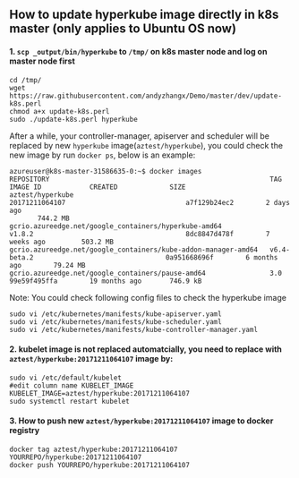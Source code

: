 ## How to update hyperkube image directly in k8s master (only applies to Ubuntu OS now)

#### 1. `scp _output/bin/hyperkube` to `/tmp/` on k8s master node and log on master node first
```
cd /tmp/
wget https://raw.githubusercontent.com/andyzhangx/Demo/master/dev/update-k8s.perl
chmod a+x update-k8s.perl
sudo ./update-k8s.perl hyperkube
```
After a while, your controller-manager, apiserver and scheduler will be replaced by new `hyperkube` image(`aztest/hyperkube`), you could check the new image by run `docker ps`, below is an example:
```
azureuser@k8s-master-31586635-0:~$ docker images
REPOSITORY                                                       TAG                                         IMAGE ID            CREATED             SIZE
aztest/hyperkube                                                 20171211064107                              a7f129b24ec2        2 days ago     
       744.2 MB
gcrio.azureedge.net/google_containers/hyperkube-amd64            v1.8.2                                      8dc8847d478f        7 weeks ago         503.2 MB
gcrio.azureedge.net/google_containers/kube-addon-manager-amd64   v6.4-beta.2                                 0a951668696f        6 months ago        79.24 MB
gcrio.azureedge.net/google_containers/pause-amd64                3.0                                         99e59f495ffa        19 months ago       746.9 kB
```

Note:
You could check following config files to check the hyperkube image 
```
sudo vi /etc/kubernetes/manifests/kube-apiserver.yaml
sudo vi /etc/kubernetes/manifests/kube-scheduler.yaml
sudo vi /etc/kubernetes/manifests/kube-controller-manager.yaml
```

#### 2. kubelet image is not replaced automatcially, you need to replace with `aztest/hyperkube:20171211064107` image by:
```
sudo vi /etc/default/kubelet
#edit column name KUBELET_IMAGE
KUBELET_IMAGE=aztest/hyperkube:20171211064107
sudo systemctl restart kubelet
```

#### 3. How to push new `aztest/hyperkube:20171211064107` image to docker registry
```
docker tag aztest/hyperkube:20171211064107 YOURREPO/hyperkube:20171211064107
docker push YOURREPO/hyperkube:20171211064107
```

